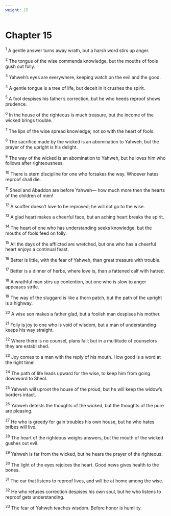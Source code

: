 ```yaml
---
weight: 15
---
```


# Chapter 15

<sup>1</sup> A gentle answer turns away wrath, but a harsh word stirs up anger. 

<sup>2</sup> The tongue of the wise commends knowledge, but the mouths of fools gush out folly. 

<sup>3</sup> Yahweh’s eyes are everywhere, keeping watch on the evil and the good. 

<sup>4</sup> A gentle tongue is a tree of life, but deceit in it crushes the spirit. 

<sup>5</sup> A fool despises his father’s correction, but he who heeds reproof shows prudence. 

<sup>6</sup> In the house of the righteous is much treasure, but the income of the wicked brings trouble. 

<sup>7</sup> The lips of the wise spread knowledge; not so with the heart of fools. 

<sup>8</sup> The sacrifice made by the wicked is an abomination to Yahweh, but the prayer of the upright is his delight. 

<sup>9</sup> The way of the wicked is an abomination to Yahweh, but he loves him who follows after righteousness. 

<sup>10</sup> There is stern discipline for one who forsakes the way. Whoever hates reproof shall die. 

<sup>11</sup> Sheol and Abaddon are before Yahweh— how much more then the hearts of the children of men! 

<sup>12</sup> A scoffer doesn’t love to be reproved; he will not go to the wise. 

<sup>13</sup> A glad heart makes a cheerful face, but an aching heart breaks the spirit. 

<sup>14</sup> The heart of one who has understanding seeks knowledge, but the mouths of fools feed on folly. 

<sup>15</sup> All the days of the afflicted are wretched, but one who has a cheerful heart enjoys a continual feast. 

<sup>16</sup> Better is little, with the fear of Yahweh, than great treasure with trouble. 

<sup>17</sup> Better is a dinner of herbs, where love is, than a fattened calf with hatred. 

<sup>18</sup> A wrathful man stirs up contention, but one who is slow to anger appeases strife. 

<sup>19</sup> The way of the sluggard is like a thorn patch, but the path of the upright is a highway. 

<sup>20</sup> A wise son makes a father glad, but a foolish man despises his mother. 

<sup>21</sup> Folly is joy to one who is void of wisdom, but a man of understanding keeps his way straight. 

<sup>22</sup> Where there is no counsel, plans fail; but in a multitude of counselors they are established. 

<sup>23</sup> Joy comes to a man with the reply of his mouth. How good is a word at the right time! 

<sup>24</sup> The path of life leads upward for the wise, to keep him from going downward to Sheol. 

<sup>25</sup> Yahweh will uproot the house of the proud, but he will keep the widow’s borders intact. 

<sup>26</sup> Yahweh detests the thoughts of the wicked, but the thoughts of the pure are pleasing. 

<sup>27</sup> He who is greedy for gain troubles his own house, but he who hates bribes will live. 

<sup>28</sup> The heart of the righteous weighs answers, but the mouth of the wicked gushes out evil. 

<sup>29</sup> Yahweh is far from the wicked, but he hears the prayer of the righteous. 

<sup>30</sup> The light of the eyes rejoices the heart. Good news gives health to the bones. 

<sup>31</sup> The ear that listens to reproof lives, and will be at home among the wise. 

<sup>32</sup> He who refuses correction despises his own soul, but he who listens to reproof gets understanding. 

<sup>33</sup> The fear of Yahweh teaches wisdom. Before honor is humility. 


